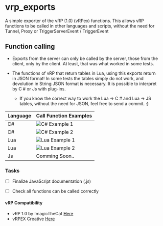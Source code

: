 # vrp_exports
A simple exporter of the vRP (1.0) (vRPex) functions. This allows vRP functions to be called in other languages and scripts, without the need for Tunnel, Proxy or TriggerServerEvent / TriggerEvent

## Function calling
* Exports from the server can only be called by the server, those from the client, only by the client. At least, that was what worked in some tests.
* The functions of vRP that return tables in Lua, using this exports return in JSON format! In some tests the tables simply do not work, and devolution in String JSON format is necessary. It is possible to interpret by C # or Js with plug-ins.
 
  - If you know the correct way to work the Lua -> C # and Lua -> JS tables, without the need for JSON, feel free to send a commit. :)
  
Language | Call Function Examples
------------ | -------------
C# |![C# Example 1](https://i.imgur.com/A2QRsWy.png)
C# |![C# Example 2](https://i.imgur.com/AgIAybx.png)
Lua | ![Lua Example 1](https://i.imgur.com/TBYzM4r.png)
Lua | ![Lua Example 2](https://i.imgur.com/7F4HOPu.png)
Js | Comming Soon..


### Tasks
- [ ] Finalize JavaScript documentation (.js)
- [ ] Check all functions can be called correctly


#### vRP Compatibility 
* vRP 1.0 by ImagicTheCat [Here](https://github.com/ImagicTheCat/vRP/tree/1.0)
* vRPEX Creative [Here](https://github.com/contatosummerz/vrpex)
